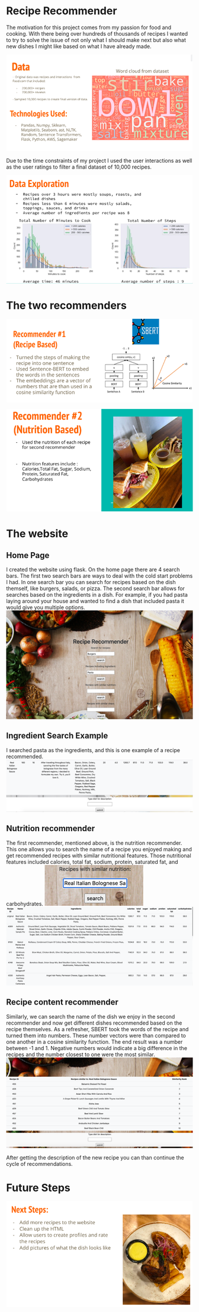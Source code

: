 # Recipe Recommender

The motivation for this project comes from my passion for food and cooking. With there being over hundreds of thousands of recipes I wanted to try to solve the issue of not only what I should make next but also what new dishes I might like based on what I have already made.

![](Images/about_the_data.png)

Due to the time constraints of my project I used the user interactions as well as the user ratings to filter a final dataset of 10,000 recipes. 


![](Images/eda.png)


# The two recommenders

![](Images/recipe_based.png)


![](Images/nutriton_based.png)

# The website

## Home Page
I created the website using flask. On the home page there are 4 search bars. The first two search bars are ways to deal with the cold start problems I had. In one search bar you can search for recipes based on the dish themself, like burgers, salads, or pizza. The second search bar allows for searches based on the ingredients in a dish. For example, if you had pasta laying around your house and wanted to find a dish that included pasta it would give you multiple options.
![](Images/home.png)


## Ingredient Search Example
I searched pasta as the ingredients, and this is one example of a recipe recommended.
![](Images/pasta_example.png)

## Nutrition recommender
The first recommender, mentioned above, is the nutrition recommender. This one allows you to search the name of a recipe you enjoyed making and get recommended recipes with similar nutritional features. Those nutritional features included calories, total fat, sodium, protein, saturated fat, and carbohydrates.
![](Images/search_for_nutrition.png)
![](Images/sim_nutrition.png)

## Recipe content recommender
Similarly, we can search the name of the dish we enjoy in the second recommender and now get different dishes recommended based on the recipe themselves. As a refresher, SBERT took the words of the recipe and turned them into numbers. These number vectors were than compared to one another in a cosine similarity function. The end result was a number between -1 and 1. Negative numbers would indicate a big difference in the recipes and the number closest to one were the most similar. 
![](Images/sim_recipe.png)

After getting the description of the new recipe you can than continue the cycle of recommendations.

# Future Steps

![](Images/future_steps.png)
